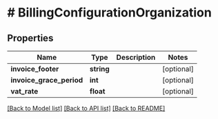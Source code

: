 # # BillingConfigurationOrganization

## Properties

Name | Type | Description | Notes
------------ | ------------- | ------------- | -------------
**invoice_footer** | **string** |  | [optional]
**invoice_grace_period** | **int** |  | [optional]
**vat_rate** | **float** |  | [optional]

[[Back to Model list]](../../README.md#models) [[Back to API list]](../../README.md#endpoints) [[Back to README]](../../README.md)
